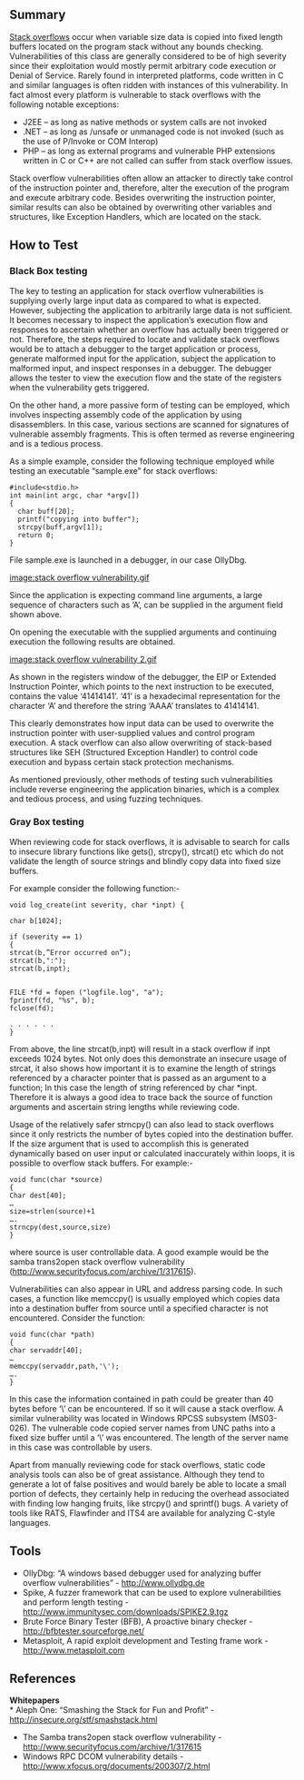 Summary
-------

[Stack overflows](Stack_overflow "wikilink") occur when variable size data is copied into fixed length buffers located on the program stack without any bounds checking. Vulnerabilities of this class are generally considered to be of high severity since their exploitation would mostly permit arbitrary code execution or Denial of Service. Rarely found in interpreted platforms, code written in C and similar languages is often ridden with instances of this vulnerability. In fact almost every platform is vulnerable to stack overflows with the following notable exceptions:

-   J2EE – as long as native methods or system calls are not invoked
-   .NET – as long as /unsafe or unmanaged code is not invoked (such as the use of P/Invoke or COM Interop)
-   PHP – as long as external programs and vulnerable PHP extensions written in C or C++ are not called can suffer from stack overflow issues.

Stack overflow vulnerabilities often allow an attacker to directly take control of the instruction pointer and, therefore, alter the execution of the program and execute arbitrary code. Besides overwriting the instruction pointer, similar results can also be obtained by overwriting other variables and structures, like Exception Handlers, which are located on the stack.

How to Test
-----------

### Black Box testing

The key to testing an application for stack overflow vulnerabilities is supplying overly large input data as compared to what is expected. However, subjecting the application to arbitrarily large data is not sufficient. It becomes necessary to inspect the application’s execution flow and responses to ascertain whether an overflow has actually been triggered or not. Therefore, the steps required to locate and validate stack overflows would be to attach a debugger to the target application or process, generate malformed input for the application, subject the application to malformed input, and inspect responses in a debugger. The debugger allows the tester to view the execution flow and the state of the registers when the vulnerability gets triggered.

On the other hand, a more passive form of testing can be employed, which involves inspecting assembly code of the application by using disassemblers. In this case, various sections are scanned for signatures of vulnerable assembly fragments. This is often termed as reverse engineering and is a tedious process.

As a simple example, consider the following technique employed while testing an executable “sample.exe” for stack overflows:

    #include<stdio.h>
    int main(int argc, char *argv[])
    {
      char buff[20];
      printf("copying into buffer");   
      strcpy(buff,argv[1]);
      return 0;
    }

File sample.exe is launched in a debugger, in our case OllyDbg.

[image:stack overflow vulnerability.gif](image:stack_overflow_vulnerability.gif "wikilink")

Since the application is expecting command line arguments, a large sequence of characters such as ‘A’, can be supplied in the argument field shown above.

On opening the executable with the supplied arguments and continuing execution the following results are obtained.

[image:stack overflow vulnerability 2.gif](image:stack_overflow_vulnerability_2.gif "wikilink")

As shown in the registers window of the debugger, the EIP or Extended Instruction Pointer, which points to the next instruction to be executed, contains the value ‘41414141’. ‘41’ is a hexadecimal representation for the character ‘A’ and therefore the string ‘AAAA’ translates to 41414141.

This clearly demonstrates how input data can be used to overwrite the instruction pointer with user-supplied values and control program execution. A stack overflow can also allow overwriting of stack-based structures like SEH (Structured Exception Handler) to control code execution and bypass certain stack protection mechanisms.

As mentioned previously, other methods of testing such vulnerabilities include reverse engineering the application binaries, which is a complex and tedious process, and using fuzzing techniques.

### Gray Box testing

When reviewing code for stack overflows, it is advisable to search for calls to insecure library functions like gets(), strcpy(), strcat() etc which do not validate the length of source strings and blindly copy data into fixed size buffers.

For example consider the following function:-

    void log_create(int severity, char *inpt) {

    char b[1024];

    if (severity == 1)
    {
    strcat(b,”Error occurred on”);
    strcat(b,":");
    strcat(b,inpt); 


    FILE *fd = fopen ("logfile.log", "a");
    fprintf(fd, "%s", b);
    fclose(fd);

    . . . . . .
    }

From above, the line strcat(b,inpt) will result in a stack overflow if inpt exceeds 1024 bytes. Not only does this demonstrate an insecure usage of strcat, it also shows how important it is to examine the length of strings referenced by a character pointer that is passed as an argument to a function; In this case the length of string referenced by char \*inpt. Therefore it is always a good idea to trace back the source of function arguments and ascertain string lengths while reviewing code.

Usage of the relatively safer strncpy() can also lead to stack overflows since it only restricts the number of bytes copied into the destination buffer. If the size argument that is used to accomplish this is generated dynamically based on user input or calculated inaccurately within loops, it is possible to overflow stack buffers. For example:-

    void func(char *source)
    {
    Char dest[40];
    …
    size=strlen(source)+1
    ….
    strncpy(dest,source,size) 
    }

where source is user controllable data. A good example would be the samba trans2open stack overflow vulnerability (http://www.securityfocus.com/archive/1/317615).

Vulnerabilities can also appear in URL and address parsing code. In such cases, a function like memccpy() is usually employed which copies data into a destination buffer from source until a specified character is not encountered. Consider the function:

    void func(char *path)
    {
    char servaddr[40];
    …
    memccpy(servaddr,path,'\');
    ….
    }

In this case the information contained in path could be greater than 40 bytes before ‘\\’ can be encountered. If so it will cause a stack overflow. A similar vulnerability was located in Windows RPCSS subsystem (MS03-026). The vulnerable code copied server names from UNC paths into a fixed size buffer until a ‘\\’ was encountered. The length of the server name in this case was controllable by users.

Apart from manually reviewing code for stack overflows, static code analysis tools can also be of great assistance. Although they tend to generate a lot of false positives and would barely be able to locate a small portion of defects, they certainly help in reducing the overhead associated with finding low hanging fruits, like strcpy() and sprintf() bugs. A variety of tools like RATS, Flawfinder and ITS4 are available for analyzing C-style languages.

Tools
-----

-   OllyDbg: “A windows based debugger used for analyzing buffer overflow vulnerabilities” - <http://www.ollydbg.de>
-   Spike, A fuzzer framework that can be used to explore vulnerabilities and perform length testing - <http://www.immunitysec.com/downloads/SPIKE2.9.tgz>
-   Brute Force Binary Tester (BFB), A proactive binary checker - <http://bfbtester.sourceforge.net/>
-   Metasploit, A rapid exploit development and Testing frame work - <http://www.metasploit.com>

References
----------

**Whitepapers**\
\* Aleph One: “Smashing the Stack for Fun and Profit” - <http://insecure.org/stf/smashstack.html>

-   The Samba trans2open stack overflow vulnerability - <http://www.securityfocus.com/archive/1/317615>
-   Windows RPC DCOM vulnerability details - <http://www.xfocus.org/documents/200307/2.html>

